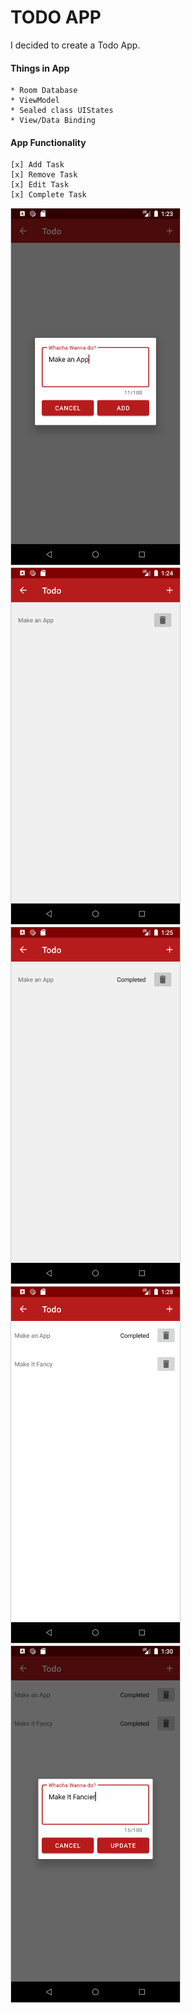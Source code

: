 # TODO APP

I decided to create a Todo App.

#### Things in App
    * Room Database
    * ViewModel
    * Sealed class UIStates
    * View/Data Binding

#### App Functionality
    [x] Add Task
    [x] Remove Task
    [x] Edit Task
    [x] Complete Task

<img src="https://github.com/adfleshner/Todo-App/blob/master/images/add%20item.png?raw=true"
	 style="object-fit:cover;
            width:270px;
            height:570px;
            border: solid 1px #CCC"/>
<img src="https://github.com/adfleshner/Todo-App/blob/master/images/list%20item.png?raw=true"
	 style="object-fit:cover;
            width:270px;
            height:570px;
            border: solid 1px #CCC"/>
<img src="https://github.com/adfleshner/Todo-App/blob/master/images/list%20item%20completed.png?raw=true"
	 style="object-fit:cover;
            width:270px;
            height:570px;
            border: solid 1px #CCC"/>
<img src="https://github.com/adfleshner/Todo-App/blob/master/images/more%20list%20items.png?raw=true"
	 style="object-fit:cover;
            width:270px;
            height:570px;
            border: solid 1px #CCC"/>
<img src="https://github.com/adfleshner/Todo-App/blob/master/images/update%20item.png?raw=true"
	 style="object-fit:cover;
            width:270px;
            height:570px;
            border: solid 1px #CCC"/>

